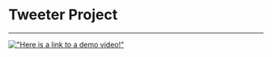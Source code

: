 # Tweeter Project

---

[!["Here is a link to a demo video!"](https://github.com/Zenophage/tweeter-project/blob/master/docs/YouTube-demo-screenshot.png?raw=true)](https://www.youtube.com/watch?v=3vk93cBXK3w "Here is a link to a demo video!")

